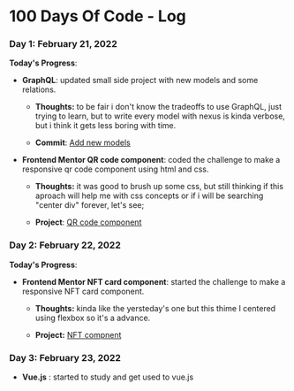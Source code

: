 # 100 Days Of Code - Log

### Day 1: February 21, 2022

**Today's Progress**: 
- **GraphQL**: updated small side project with new models and some relations.

    - **Thoughts:** to be fair i don't know the tradeoffs to use GraphQL, just trying to learn, but to write every model with nexus is kinda verbose, but i think it gets less boring with time.

    - **Commit**: [Add new models](https://github.com/cdbm/bolao-api-graphql/commit/8681d8dfb0e606396cacb95deedbe938e7920cc6)

- **Frontend Mentor QR code component**: coded the challenge to make a responsive qr code component using html and css.

    - **Thoughts:** it was good to brush up some css, but still thinking if this aproach will help me with css concepts or if i will be searching "center div" forever, let's see;

    - **Project**: [QR code component](https://github.com/cdbm/frontend-challenges/tree/main/qr-code-component)

### Day 2: February 22, 2022

**Today's Progress**: 

- **Frontend Mentor NFT card component**: started the challenge to make a responsive NFT card component.

    - **Thoughts:** kinda like the yersteday's one but this thime I centered using flexbox so it's a advance.

    - **Project:** [NFT compnent](https://github.com/cdbm/frontend-challenges/tree/main/nft-preview-card-component)

### Day 3: February 23, 2022

- **Vue.js** : started to study and get used to vue.js
